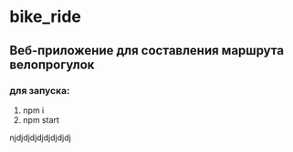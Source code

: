 # bike_ride

## Веб-приложение для составления маршрута велопрогулок

### для запуска:

1. npm i
2. npm start

njdjdjdjdjdjdjdjdj
